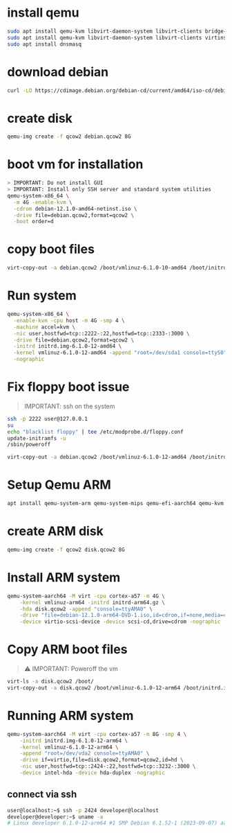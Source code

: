 # install qemu
```bash
sudo apt install qemu-kvm libvirt-daemon-system libvirt-clients bridge-utils libguestfs-tools qemu-utils
sudo apt install qemu-kvm libvirt-daemon-system libvirt-clients virtinst cpu-checker libguestfs-tools
sudo apt install dnsmasq
```

# download debian
```bash
curl -LO https://cdimage.debian.org/debian-cd/current/amd64/iso-cd/debian-12.1.0-amd64-netinst.iso
```

# create disk
```bash
qemu-img create -f qcow2 debian.qcow2 8G
```

# boot vm for installation
```bash
> IMPORTANT: Do not install GUI
> IMPORTANT: Install only SSH server and standard system utilities
qemu-system-x86_64 \
  -m 4G -enable-kvm \
  -cdrom debian-12.1.0-amd64-netinst.iso \
  -drive file=debian.qcow2,format=qcow2 \
  -boot order=d
```

# copy boot files
```bash
virt-copy-out -a debian.qcow2 /boot/vmlinuz-6.1.0-10-amd64 /boot/initrd.img-6.1.0-10-amd64 .
```

# Run system
```bash
qemu-system-x86_64 \
  -enable-kvm -cpu host -m 4G -smp 4 \
  -machine accel=kvm \
  -nic user,hostfwd=tcp::2222-:22,hostfwd=tcp::2333-:3000 \
  -drive file=debian.qcow2,format=qcow2 \
  -initrd initrd.img-6.1.0-12-amd64 \
  -kernel vmlinuz-6.1.0-12-amd64 -append "root=/dev/sda1 console=ttyS0" \
  -nographic
```

# Fix floppy boot issue
> IMPORTANT: ssh on the system
```bash
ssh -p 2222 user@127.0.0.1
su
echo "blacklist floppy" | tee /etc/modprobe.d/floppy.conf
update-initramfs -u
/sbin/poweroff

virt-copy-out -a debian.qcow2 /boot/vmlinuz-6.1.0-12-amd64 /boot/initrd.img-6.1.0-12-amd64 .
```

# Setup Qemu ARM
```bash
apt install qemu-system-arm qemu-system-mips qemu-efi-aarch64 qemu-kvm qemu-efi
```

# create ARM disk
```bash
qemu-img create -f qcow2 disk.qcow2 8G
```

# Install ARM system
```bash
qemu-system-aarch64 -M virt -cpu cortex-a57 -m 4G \
    -kernel vmlinuz-arm64 -initrd initrd-arm64.gz \
    -hda disk.qcow2 -append "console=ttyAMA0" \
    -drive "file=debian-12.1.0-arm64-DVD-1.iso,id=cdrom,if=none,media=cdrom" \
    -device virtio-scsi-device -device scsi-cd,drive=cdrom -nographic
```

# Copy ARM boot files
> ⚠️ IMPORTANT: Poweroff the vm
```bash
virt-ls -a disk.qcow2 /boot/
virt-copy-out -a disk.qcow2 /boot/vmlinuz-6.1.0-12-arm64 /boot/initrd.img-6.1.0-12-arm64 .
```

# Running ARM system
```bash
qemu-system-aarch64 -M virt -cpu cortex-a57 -m 8G -smp 4 \
    -initrd initrd.img-6.1.0-12-arm64 \
    -kernel vmlinuz-6.1.0-12-arm64 \
    -append "root=/dev/vda2 console=ttyAMA0" \
    -drive if=virtio,file=disk.qcow2,format=qcow2,id=hd \
    -nic user,hostfwd=tcp::2424-:22,hostfwd=tcp::3232-:3000 \
    -device intel-hda -device hda-duplex -nographic
```

## connect via ssh
```bash
user@localhost:~$ ssh -p 2424 developer@localhost
developer@developer:~$ uname -a
# Linux developer 6.1.0-12-arm64 #1 SMP Debian 6.1.52-1 (2023-09-07) aarch64 GNU/Linux
```
